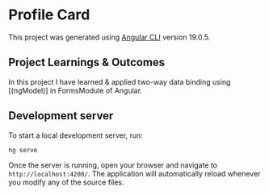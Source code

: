 # Profile Card

This project was generated using [Angular CLI](https://github.com/angular/angular-cli) version 19.0.5.

## Project Learnings & Outcomes

In this project I have learned & applied two-way data binding using [(ngModel)] in FormsModule of Angular.

## Development server

To start a local development server, run:

```bash
ng serve
```

Once the server is running, open your browser and navigate to `http://localhost:4200/`. The application will automatically reload whenever you modify any of the source files.
